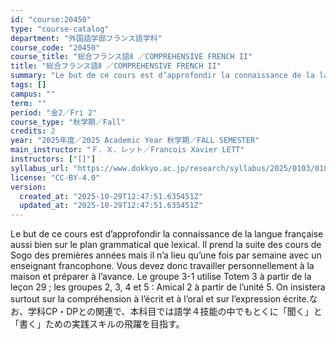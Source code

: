 ```yaml
---
id: "course:20450"
type: "course-catalog"
department: "外国語学部フランス語学科"
course_code: "20450"
course_title: "総合フランス語Ⅱ ／COMPREHENSIVE FRENCH II"
title: "総合フランス語Ⅱ ／COMPREHENSIVE FRENCH II"
summary: "Le but de ce cours est d’approfondir la connaissance de la langue française aussi bien sur le plan grammatical que lexic…"
tags: []
campus: ""
term: ""
period: "金2／Fri 2"
course_type: "秋学期／Fall"
credits: 2
year: "2025年度／2025 Academic Year 秋学期／FALL SEMESTER"
main_instructor: "Ｆ．Ｘ．レット／Francois Xavier LETT"
instructors: ["[]"]
syllabus_url: "https://www.dokkyo.ac.jp/research/syllabus/2025/0103/0103_20450_ja_JP.html"
license: "CC-BY-4.0"
version:
  created_at: "2025-10-29T12:47:51.635451Z"
  updated_at: "2025-10-29T12:47:51.635451Z"
---
```

Le but de ce cours est d’approfondir la connaissance de la langue française aussi bien sur le plan grammatical que lexical. Il prend la suite des cours de Sogo des premières années mais il n’a lieu qu’une fois par semaine avec un enseignant francophone. Vous devez donc travailler personnellement à la maison et préparer à l’avance. Le groupe 3-1 utilise Totem 3 à partir de la leçon 29 ; les groupes 2, 3, 4 et 5 : Amical 2 à partir de l’unité 5. On insistera surtout sur la compréhension à l’écrit et à l’oral et sur l’expression écrite.なお、学科CP・DPとの関連で、本科目では語学４技能の中でもとくに「聞く」と「書く」ための実践スキルの飛躍を目指す。
